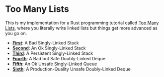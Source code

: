 # Too Many Lists

This is my implementation for a Rust programming tutorial called [Too Many Lists](https://rust-unofficial.github.io/too-many-lists/index.html), where you literally write linked lists but things get more advanced as you go on.

-   [**First**](https://rust-unofficial.github.io/too-many-lists/first.html): A Bad Singly-Linked Stack
-   [**Second**](https://rust-unofficial.github.io/too-many-lists/second.html): An Ok Singly-Linked Stack
-   [**Third**](https://rust-unofficial.github.io/too-many-lists/third.html): A Persistent Singly-Linked Stack
-   [**Fourth**](https://rust-unofficial.github.io/too-many-lists/fourth.html): A Bad but Safe Doubly-Linked Deque
-   [**Fifth**](https://rust-unofficial.github.io/too-many-lists/fifth.html): An Ok Unsafe Singly-Linked Queue
-   [**Sixth**](https://rust-unofficial.github.io/too-many-lists/sixth.html): A Production-Quality Unsafe Doubly-Linked Deque
